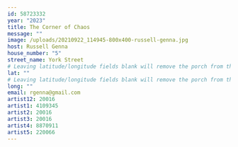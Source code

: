 ```yaml
---
id: 58723332
year: "2023"
title: The Corner of Chaos
message: ""
image: /uploads/20210922_114945-800x400-russell-genna.jpg
host: Russell Genna
house_number: "5"
street_name: York Street
# Leaving latitude/longitude fields blank will remove the porch from the Porchfest map.
lat: ""
# Leaving latitude/longitude fields blank will remove the porch from the Porchfest map.
long: ""
email: rgenna@gmail.com
artist12: 20016
artist1: 4109345
artist2: 20016
artist3: 20016
artist4: 8870911
artist5: 220066
---
```

